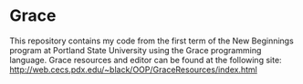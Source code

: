 # Grace
This repository contains my code from the first term of the New Beginnings program at Portland State University using the Grace programming language. Grace resources and editor can be found at the following site: http://web.cecs.pdx.edu/~black/OOP/GraceResources/index.html
